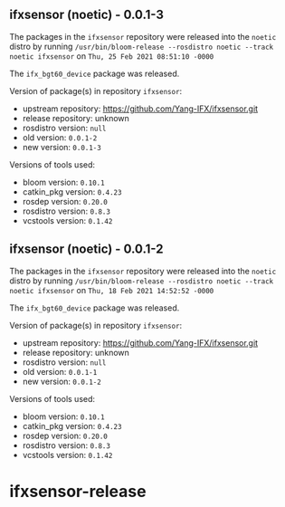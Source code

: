 ## ifxsensor (noetic) - 0.0.1-3

The packages in the `ifxsensor` repository were released into the `noetic` distro by running `/usr/bin/bloom-release --rosdistro noetic --track noetic ifxsensor` on `Thu, 25 Feb 2021 08:51:10 -0000`

The `ifx_bgt60_device` package was released.

Version of package(s) in repository `ifxsensor`:

- upstream repository: https://github.com/Yang-IFX/ifxsensor.git
- release repository: unknown
- rosdistro version: `null`
- old version: `0.0.1-2`
- new version: `0.0.1-3`

Versions of tools used:

- bloom version: `0.10.1`
- catkin_pkg version: `0.4.23`
- rosdep version: `0.20.0`
- rosdistro version: `0.8.3`
- vcstools version: `0.1.42`


## ifxsensor (noetic) - 0.0.1-2

The packages in the `ifxsensor` repository were released into the `noetic` distro by running `/usr/bin/bloom-release --rosdistro noetic --track noetic ifxsensor` on `Thu, 18 Feb 2021 14:52:52 -0000`

The `ifx_bgt60_device` package was released.

Version of package(s) in repository `ifxsensor`:

- upstream repository: https://github.com/Yang-IFX/ifxsensor.git
- release repository: unknown
- rosdistro version: `null`
- old version: `0.0.1-1`
- new version: `0.0.1-2`

Versions of tools used:

- bloom version: `0.10.1`
- catkin_pkg version: `0.4.23`
- rosdep version: `0.20.0`
- rosdistro version: `0.8.3`
- vcstools version: `0.1.42`


# ifxsensor-release
